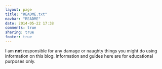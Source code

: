 ```yaml
---
layout: page
title: "README.txt"
navbar: "README"
date: 2014-05-22 17:38
comments: true
sharing: true
footer: true
---
```


I am **not** responsible for any damage or naughty things you might do using information on this blog. Information and guides here are for educational purposes only.